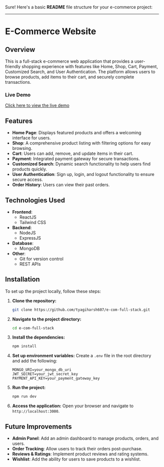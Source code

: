 Sure! Here's a basic **README** file structure for your e-commerce project:

---

# E-Commerce Website

## Overview

This is a full-stack e-commerce web application that provides a user-friendly shopping experience with features like Home, Shop, Cart, Payment, Customized Search, and User Authentication. The platform allows users to browse products, add items to their cart, and securely complete transactions.

### Live Demo

[Click here to view the live demo](https://e-com-hk31.onrender.com/)

## Features

- **Home Page**: Displays featured products and offers a welcoming interface for users.
- **Shop**: A comprehensive product listing with filtering options for easy browsing.
- **Cart**: Users can add, remove, and update items in their cart.
- **Payment**: Integrated payment gateway for secure transactions.
- **Customized Search**: Dynamic search functionality to help users find products quickly.
- **User Authentication**: Sign up, login, and logout functionality to ensure secure access.
- **Order History**: Users can view their past orders.

## Technologies Used

- **Frontend**: 
  - ReactJS
  - Tailwind CSS
- **Backend**: 
  - NodeJS
  - ExpressJS
- **Database**: 
  - MongoDB
- **Other**: 
  - Git for version control
  - REST APIs

## Installation

To set up the project locally, follow these steps:

1. **Clone the repository:**
   ```bash
   git clone https://github.com/tyagiharsh607/e-com-full-stack.git
   ```
2. **Navigate to the project directory:**
   ```bash
   cd e-com-full-stack
   ```
3. **Install the dependencies:**
   ```bash
   npm install
   ```

4. **Set up environment variables:**
   Create a `.env` file in the root directory and add the following:
   ```
   MONGO_URI=your_mongo_db_uri
   JWT_SECRET=your_jwt_secret_key
   PAYMENT_API_KEY=your_payment_gateway_key
   ```

5. **Run the project:**
   ```bash
   npm run dev
   ```

6. **Access the application:**
   Open your browser and navigate to `http://localhost:3000`.


## Future Improvements

- **Admin Panel**: Add an admin dashboard to manage products, orders, and users.
- **Order Tracking**: Allow users to track their orders post-purchase.
- **Reviews & Ratings**: Implement product reviews and rating systems.
- **Wishlist**: Add the ability for users to save products to a wishlist.
